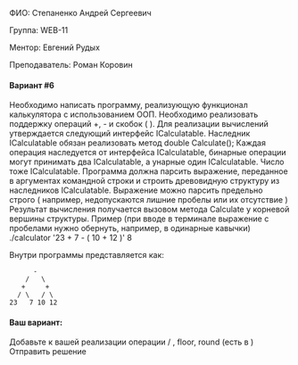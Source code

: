 ФИО: Степаненко Андрей Сергеевич 

Группа: WEB-11

Ментор: Евгений Рудых

Преподаватель: Роман Коровин



#### Вариант #6
Необходимо написать программу, реализующую функционал калькулятора с использованием ООП.
Необходимо реализовать поддержку операций +, - и скобок ( ).
Для реализации вычислений утверждается следующий интерфейс ICalculatable.
Наследник ICalculatable обязан реализовать метод double Calculate();
Каждая операция наследуется от интерфейса ICalculatable, бинарные операции могут принимать два ICalculatable, а унарные один ICalculatable.
Число тоже ICalculatable.
Программа должна парсить выражение, переданное в аргументах командной строки и строить древовидную структуру из наследников ICalculatable.
Выражение можно парсить предельно строго ( например, недопускаются лишние пробелы или их отсутствие )
Результат вычисления получается вызовом метода Calculate у корневой вершины структуры.
Пример (при вводе в терминале выражение с пробелами нужно обернуть, например, в одинарные кавычки)
./calculator '23 + 7 - ( 10 + 12 )'
8


Внутри программы представляется как:

```
      -
    /   \
   +     +
  / \   / \
23   7 10 12
```


#### Ваш вариант:
Добавьте к вашей реализации операции /  , floor, round (есть в <cmath>)
Отправить решение
